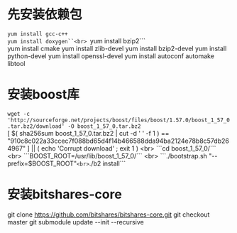 # 先安装依赖包
``yum install gcc-c++`` <br>
```yum install doxygen``<br>
```yum install bzip2```<br>
yum install cmake
 yum install zlib-devel
 yum install bzip2-devel
 yum install python-devel
 yum install openssl-devel
 yum install autoconf automake libtool
# 安装boost库
```wget -c 'http://sourceforge.net/projects/boost/files/boost/1.57.0/boost_1_57_0.tar.bz2/download' -O boost_1_57_0.tar.bz2```  <br>
[ $( sha256sum boost_1_57_0.tar.bz2 | cut -d ' ' -f 1 ) == "910c8c022a33ccec7f088bd65d4f14b466588dda94ba2124e78b8c57db264967" ] || ( echo 'Corrupt download' ; exit 1 ) <br>
```cd boost_1_57_0/``` <br> 
```BOOST_ROOT=/usr/lib/boost_1_57_0/``` <br>
```./bootstrap.sh "--prefix=$BOOST_ROOT"``` <br>
```./b2 install``` <br>

#  安装bitshares-core
  git clone https://github.com/bitshares/bitshares-core.git
  git checkout master
  git submodule update --init --recursive
